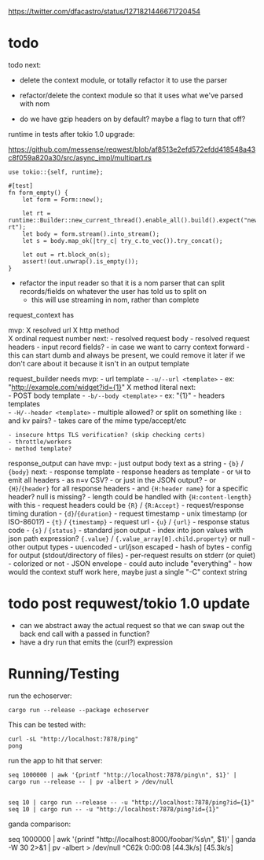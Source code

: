 https://twitter.com/dfacastro/status/1271821446671720454

# todo
todo next:
- delete the context module, or totally refactor it to use the parser
- refactor/delete the context module so that it uses what we've parsed with nom


- do we have gzip headers on by default? maybe a flag to turn that off?


runtime in tests after tokio 1.0 upgrade: 

https://github.com/messense/reqwest/blob/af8513e2efd572efdd418548a43c8f059a820a30/src/async_impl/multipart.rs

    use tokio::{self, runtime};

    #[test]
    fn form_empty() {
        let form = Form::new();

        let rt = runtime::Builder::new_current_thread().enable_all().build().expect("new rt");
        let body = form.stream().into_stream();
        let s = body.map_ok(|try_c| try_c.to_vec()).try_concat();

        let out = rt.block_on(s);
        assert!(out.unwrap().is_empty());
    }

- refactor the input reader so that it is a nom parser that can split records/fields on whatever the user has told us to split on
  - this will use streaming in nom, rather than complete

request_context has

mvp:
    X resolved url
    X http method  
    X ordinal request number
next:
    - resolved request body
    - resolved request headers
    - input record fields?
        - in case we want to carry context forward
        - this can start dumb and always be present, we could remove it later if we don't care about it because it isn't in an output template


request_builder needs
mvp:
    - url template
      - `-u/--url <template>`
      - ex: "http://example.com/widget?id={1}"
    X method literal
next:  
    - POST body template
      - `-b/--body <template>`
      - ex: "{1}"
    - headers templates  
      - `-H/--header <template>`
      - multiple allowed? or split on something like `:` and kv pairs?
      - takes care of the mime type/accept/etc

    - insecure https TLS verification? (skip checking certs)
    - throttle/workers
    - method template?


  
response_output can have
mvp:
    - just output body text as a string
        - `{b}` / `{body}`
next:
    - response template
    - response headers as template
        - or `%H` to emit all headers
            - as n=v CSV?
            - or just in the JSON output?
        - or `{H}`/`{header}` for all response headers
            - and `{H:header name}` for a specific header? null is missing?
            - length could be handled with `{H:content-length}` with this
            - request headers could be `{R}` / `{R:Accept}`
    - request/response timing duration
        - `{d}`/`{duration}`
    - request timestamp 
        - unix timestamp (or ISO-8601?)
          - `{t}` / `{timestamp}`
    - request url
        - `{u}` / `{url}`
    - response status code
        - `{s}` / `{status}`
    - standard json output
    - index into json values with json path expression? `{.value}` / `{.value_array[0].child.property}` or null
    - other output types
        - uuencoded
        - url/json escaped
        - hash of bytes
    - config for output (stdout/directory of files)
    - per-request results on stderr (or quiet)
    - colorized or not
    - JSON envelope
        - could auto include "everything"
            - how would the context stuff work here, maybe just a single "-C" context string



# todo post requwest/tokio 1.0 update

- can we abstract away the actual request so that we can swap out the back end call with a passed in function?
- have a dry run that emits the (curl?) expression


# Running/Testing

run the echoserver:

    cargo run --release --package echoserver
    
This can be tested with:

    curl -sL "http://localhost:7878/ping"
    pong 


run the app to hit that server:

    seq 1000000 | awk '{printf "http://localhost:7878/ping\n", $1}' | cargo run --release -- | pv -albert > /dev/null
    
    
    seq 10 | cargo run --release -- -u "http://localhost:7878/ping?id={1}"
    seq 10 | cargo run -- -u "http://localhost:7878/ping?id={1}"


ganda comparison:

seq 1000000 | awk '{printf "http://localhost:8000/foobar/%s\n", $1}' | ganda -W 30 2>&1 | pv -albert > /dev/null
^C62k 0:00:08 [44.3k/s] [45.3k/s]

